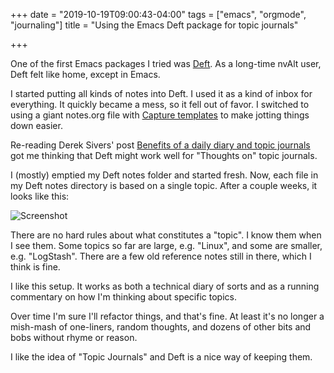 +++
date = "2019-10-19T09:00:43-04:00"
tags = ["emacs", "orgmode", "journaling"]
title = "Using the Emacs Deft package for topic journals"

+++

One of the first Emacs packages I tried was [Deft](https://jblevins.org/projects/deft/). As a long-time nvAlt user, Deft felt like home, except in Emacs.

I started putting all kinds of notes into Deft. I used it as a kind of inbox for everything. It quickly became a mess, so it fell out of favor. I switched to using a giant notes.org file with [Capture templates](https://orgmode.org/manual/Capture.html) to make jotting things down easier.

Re-reading Derek Sivers' post [Benefits of a daily diary and topic journals](https://sivers.org/dj) got me thinking that Deft might work well for "Thoughts on" topic journals.

I (mostly) emptied my Deft notes folder and started fresh. Now, each file in my Deft notes directory is based on a single topic. After a couple weeks, it looks like this:

![Screenshot](/img/2019/2019-10-19_deft-screenshot.png)


There are no hard rules about what constitutes a "topic". I know them when I see them. Some topics so far are large, e.g. "Linux", and some are smaller, e.g. "LogStash". There are a few old reference notes still in there, which I think is fine. 

I like this setup. It works as both a technical diary of sorts and as a running commentary on how I'm thinking about specific topics. 

Over time I'm sure I'll refactor things, and that's fine. At least it's no longer a mish-mash of one-liners, random thoughts, and dozens of other bits and bobs without rhyme or reason.

I like the idea of "Topic Journals" and Deft is a nice way of keeping them.
